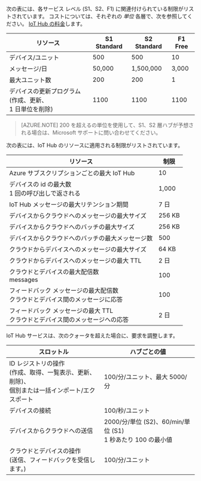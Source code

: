 次の表には、各サービス レベル (S1、S2、F1) に関連付けられている制限がリストされています。 コストについては、それぞれの *単位* 各層で、次を参照してください。 [IoT Hub の料金](http://azure.microsoft.com/pricing/details/iot-hub/)します。

| リソース | S1 Standard | S2 Standard | F1 Free |
| -------- | ----------- | ----------- | ------- |
| デバイス/ユニット | 500 | 500 | 10 |
| メッセージ/日 | 50,000 | 1,500,000 | 3,000 |
| 最大ユニット数 | 200 | 200 | 1 |
| デバイスの更新プログラム (作成、更新、 <br/> 1 日単位を削除) | 1100 | 1100 | 1100 |

> [AZURE.NOTE] 200 を超えるの単位を使用して、S1、S2 層ハブが予想される場合は、Microsoft サポートに問い合わせてください。

次の表には、IoT Hub のリソースに適用される制限がリストされています。

| リソース | 制限 |
| -------- | ----- |
| Azure サブスクリプションごとの最大 IoT Hub | 10 |
| デバイスの id の最大数<br/>  1 回の呼び出しで返される | 1,000 |
| IoT Hub メッセージの最大リテンション期間 | 7 日 |
| デバイスからクラウドへのメッセージの最大サイズ | 256 KB |
| デバイスからクラウドへのバッチの最大サイズ | 256 KB |
| デバイスからクラウドへのバッチの最大メッセージ数 | 500 |
| クラウドからデバイスへのメッセージの最大サイズ | 64 KB |
| クラウドからデバイスへのメッセージの最大 TTL | 2 日 |
| クラウドとデバイスの最大配信数 <br/> messages | 100 |
| フィードバック メッセージの最大配信数 <br/> クラウドとデバイス間のメッセージに応答 | 100 |
| フィードバック メッセージの最大 TTL <br/> クラウドとデバイス間のメッセージへの応答 | 2 日 |

IoT Hub サービスは、次のクォータを超えた場合に、要求を調整します。

| スロットル | ハブごとの値 |
| -------- | ------------- |
| ID レジストリの操作 <br/> (作成、取得、一覧表示、更新、削除)、 <br/> 個別または一括インポート/エクスポート | 100/分/ユニット、最大 5000/分 |
| デバイスの接続 | 100/秒/ユニット |
| デバイスからクラウドへの送信 | 2000/分/単位 (S2)、60/min/単位 (S1) <br/> 1 秒あたり 100 の最小値 |
| クラウドとデバイスの操作 <br/> (送信、フィードバックを受信します。) | 100/分/ユニット |


